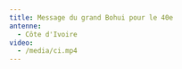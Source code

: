 ```yaml
---
title: Message du grand Bohui pour le 40e
antenne:
  - Côte d'Ivoire
video:
  - /media/ci.mp4
---
```

